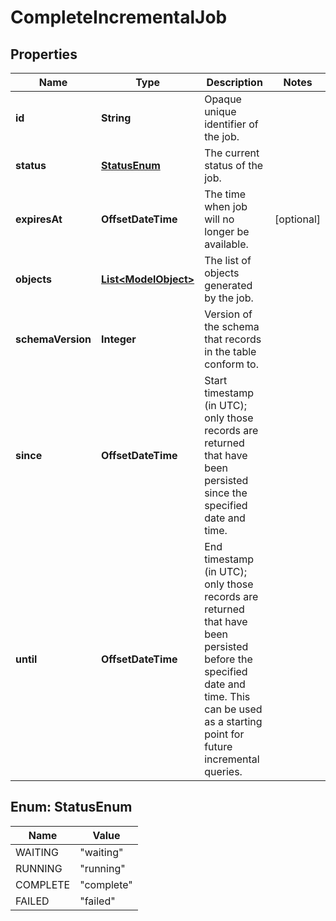 

# CompleteIncrementalJob


## Properties

| Name | Type | Description | Notes |
|------------ | ------------- | ------------- | -------------|
|**id** | **String** | Opaque unique identifier of the job. |  |
|**status** | [**StatusEnum**](#StatusEnum) | The current status of the job. |  |
|**expiresAt** | **OffsetDateTime** | The time when job will no longer be available. |  [optional] |
|**objects** | [**List&lt;ModelObject&gt;**](ModelObject.md) | The list of objects generated by the job. |  |
|**schemaVersion** | **Integer** | Version of the schema that records in the table conform to. |  |
|**since** | **OffsetDateTime** | Start timestamp (in UTC); only those records are returned that have been persisted since the specified date and time. |  |
|**until** | **OffsetDateTime** | End timestamp (in UTC); only those records are returned that have been persisted before the specified date and time. This can be used as a starting point for future incremental queries. |  |



## Enum: StatusEnum

| Name | Value |
|---- | -----|
| WAITING | &quot;waiting&quot; |
| RUNNING | &quot;running&quot; |
| COMPLETE | &quot;complete&quot; |
| FAILED | &quot;failed&quot; |



